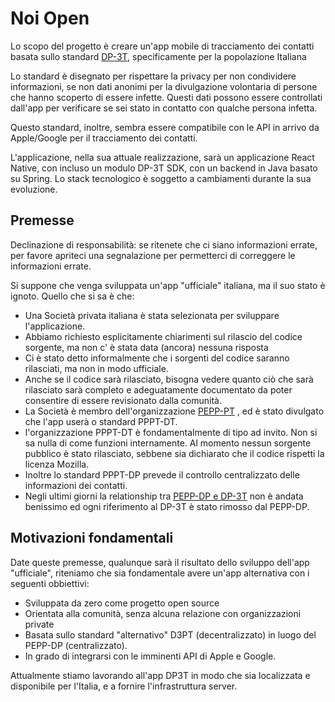 # Noi Open

Lo scopo del progetto è creare un'app mobile di tracciamento dei contatti basata sullo standard [DP-3T](https://github.com/DP-3T), specificamente per la popolazione Italiana

Lo standard è disegnato per rispettare la privacy per non condividere informazioni, se non dati anonimi per la divulgazione volontaria di persone che hanno scoperto di essere infette. Questi dati possono essere controllati dall'app per verificare se sei stato in contatto con qualche persona infetta.

Questo standard, inoltre, sembra essere compatibile con le API in arrivo da Apple/Google per il tracciamento dei contatti.

L'applicazione, nella sua attuale realizzazione, sarà un applicazione React Native, con incluso un modulo DP-3T SDK, con un backend in Java basato su Spring. Lo stack tecnologico è soggetto a cambiamenti durante la sua evoluzione.

## Premesse

Declinazione di responsabilità: se ritenete che ci siano informazioni errate, per favore apriteci una segnalazione per permetterci di correggere le informazioni errate.

Si suppone che venga sviluppata un'app "ufficiale" italiana, ma il suo stato è ignoto. Quello che si sa è che:
- Una Società privata italiana è stata selezionata per sviluppare l'applicazione.
- Abbiamo richiesto esplicitamente chiarimenti sul rilascio del codice sorgente, ma non c' è stata data (ancora) nessuna risposta 
- Ci è stato detto informalmente che i sorgenti del codice saranno rilasciati, ma non in modo ufficiale.
- Anche se il codice sarà rilasciato, bisogna vedere quanto ciò che sarà  rilasciato sarà  completo e adeguatamente documentato da poter consentire di essere revisionato dalla comunità.
- La Società è membro dell'organizzazione [PEPP-PT](https://github.com/pepp-pt/pepp-pt-documentation) , ed è stato divulgato che l'app userà o standard PPPT-DT.
- l'organizzazione PPPT-DT è fondamentalmente di tipo ad invito. Non si sa nulla di come funzioni internamente. Al momento nessun sorgente pubblico è stato rilasciato, sebbene sia dichiarato che il codice rispetti la licenza Mozilla.
- Inoltre lo standard PPPT-DP prevede il controllo centralizzato delle informazioni dei contatti.
- Negli ultimi giorni la relationship tra [PEPP-DP e DP-3T](https://twitter.com/mikarv/status/1250850682904760320?s=20) non è andata benissimo ed ogni riferimento al DP-3T è stato rimosso dal PEPP-DP.

## Motivazioni fondamentali

Date queste premesse, qualunque sarà il risultato dello sviluppo dell'app "ufficiale", riteniamo che sia fondamentale avere un'app alternativa con i seguenti obbiettivi:

- Sviluppata da zero come progetto open source 
- Orientata alla comunità, senza alcuna relazione con organizzazioni private
- Basata sullo standard "alternativo" D3PT (decentralizzato) in luogo del PEPP-DP (centralizzato).
- In grado di integrarsi con le imminenti API di Apple e Google.

Attualmente stiamo lavorando all'app DP3T in modo che sia localizzata e disponibile per l'Italia, e a fornire l'infrastruttura server.